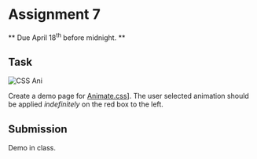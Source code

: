 # Assignment 7
** Due April 18<sup>th</sup> before midnight. **

## Task

![CSS Ani](.Untitled.png "CSS Animations Demo")

Create a demo page for
[Animate.css](https://github.com/daneden/animate.css)]. The user
selected animation should be applied <i>indefinitely</i> on the red box
to the left.

## Submission
Demo in class.
